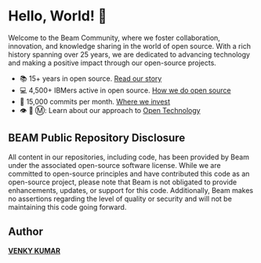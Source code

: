 # Hello, World! :wave:

Welcome to the Beam Community, where we foster collaboration, innovation, and knowledge sharing in the world of open source. With a rich history spanning over 25 years, we are dedicated to advancing technology and making a positive impact through our open-source projects.

* :books: 15+ years in open source. [Read our story](https://beam-community.org/)
* :computer: 4,500+ IBMers active in open source. [How we do open source](https://beam-community.org/)
* :office: 15,000 commits per month. [Where we invest](https://beam-community.org/)
* 👁️ 🐝 Ⓜ️: Learn about our approach to [Open Technology](https://beam-community.org/)

## BEAM Public Repository Disclosure
All content in our repositories, including code, has been provided by Beam under the associated open-source software license. While we are committed to open-source principles and have contributed this code as an open-source project, please note that Beam is not obligated to provide enhancements, updates, or support for this code. Additionally, Beam makes no assertions regarding the level of quality or security and will not be maintaining this code going forward.

## Author
**[VENKY KUMAR](https://github.com/BoddepallyVenkatesh06)**
